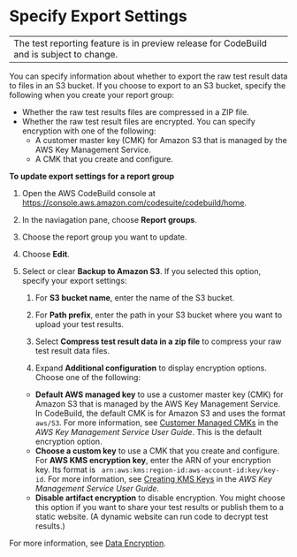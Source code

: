 # Specify Export Settings<a name="report-group-export-settings"></a>


|  | 
| --- |
| The test reporting feature is in preview release for CodeBuild and is subject to change\. | 

 You can specify information about whether to export the raw test result data to files in an S3 bucket\. If you choose to export to an S3 bucket, specify the following when you create your report group: 
+ Whether the raw test results files are compressed in a ZIP file\.
+ Whether the raw test result files are encrypted\. You can specify encryption with one of the following:
  + A customer master key \(CMK\) for Amazon S3 that is managed by the AWS Key Management Service\. 
  + A CMK that you create and configure\.

**To update export settings for a report group**

1. Open the AWS CodeBuild console at [https://console\.aws\.amazon\.com/codesuite/codebuild/home](https://console.aws.amazon.com/codesuite/codebuild/home)\.

1.  In the naviagation pane, choose **Report groups**\. 

1. Choose the report group you want to update\. 

1. Choose **Edit**\.

1. Select or clear **Backup to Amazon S3**\. If you selected this option, specify your export settings:

   1. For **S3 bucket name**, enter the name of the S3 bucket\. 

   1. For **Path prefix**, enter the path in your S3 bucket where you want to upload your test results\. 

   1.  Select **Compress test result data in a zip file** to compress your raw test result data files\. 

   1.  Expand **Additional configuration** to display encryption options\. Choose one of the following: 
      +  **Default AWS managed key** to use a customer master key \(CMK\) for Amazon S3 that is managed by the AWS Key Management Service\. In CodeBuild, the default CMK is for Amazon S3 and uses the format `aws/S3`\. For more information, see [Customer Managed CMKs](https://docs.aws.amazon.com/kms/latest/developerguide/concepts.html#customer-cmk) in the *AWS Key Management Service User Guide*\. This is the default encryption option\.
      +  **Choose a custom key** to use a CMK that you create and configure\. For **AWS KMS encryption key**, enter the ARN of your encryption key\. Its format is ` arn:aws:kms:region-id:aws-account-id:key/key-id`\. For more information, see [Creating KMS Keys](https://docs.aws.amazon.com/kms/latest/developerguide/create-keys.html) in the *AWS Key Management Service User Guide*\. 
      +  **Disable artifact encryption** to disable encryption\. You might choose this option if you want to share your test results or publish them to a static website\. \(A dynamic website can run code to decrypt test results\.\)

 For more information, see [Data Encryption](security-encryption.md)\. 